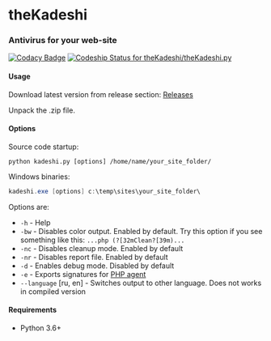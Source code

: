 # theKadeshi #
### Antivirus for your web-site ###

[![Codacy Badge](https://api.codacy.com/project/badge/Grade/fd626f73d9c746bc960b1b085c163473)](https://www.codacy.com/app/ntorgov/theKadeshi.py?utm_source=github.com&amp;utm_medium=referral&amp;utm_content=ntorgov/theKadeshi.py&amp;utm_campaign=Badge_Grade) [ ![Codeship Status for theKadeshi/theKadeshi.py](https://app.codeship.com/projects/5c673fa0-61c0-0135-c1d2-2e05140300ec/status?branch=master)](https://app.codeship.com/projects/239693)

#### Usage ####
Download latest version from release section: [Releases](https://github.com/theKadeshi/theKadeshi.py/releases)

Unpack the .zip file.

#### Options ####
Source code startup:
```shell
python kadeshi.py [options] /home/name/your_site_folder/
```
Windows binaries:
```powershell
kadeshi.exe [options] c:\temp\sites\your_site_folder\
```
Options are:

* `-h`  - Help
* `-bw` - Disables color output. Enabled by default. Try this option if you see something like this: `...php (?[32mClean?[39m)...`
* `-nc` - Disables cleanup mode. Enabled by default
* `-nr` - Disables report file. Enabled by default
* `-d`  - Enables debug mode. Disabled by default
* `-e`  - Exports signatures for [PHP agent](https://github.com/theKadeshi/theKadeshi.agent)
* `--language` [ru, en]  - Switches output to other language. Does not works in compiled version

#### Requirements ####
* Python 3.6+
